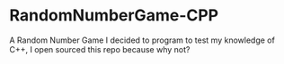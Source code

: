 # RandomNumberGame-CPP

A Random Number Game I decided to program to test my knowledge of C++, I open sourced this repo because why not?